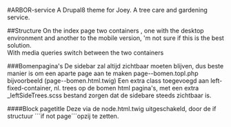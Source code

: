 #ARBOR-service
A Drupal8 theme for Joey. A tree care and gardening service.

##Structure
On the index page two containers , one with the desktop environment and another to the 
mobile version, 'm not sure if this is the best solution.  
With media queries switch between the two containers


###Bomenpagina's
De sidebar zal altijd zichtbaar moeten blijven, dus beste manier is om een aparte page aan te maken page--bomen.topl.php
bijvoorbeeld (page--bomen.html.twig)
Een extra class toegevoegd aan left-fixed-container, nl. trees op de bomen html pagina's, met een extra 
_leftSideTrees.scss bestand zorgen dat de sidebare steeds zichtbaar is.


####Block pagetitle
Deze via de node.html.twig uitgeschakeld, door de if structuur ´´´if not page´´´opzij te zetten.





